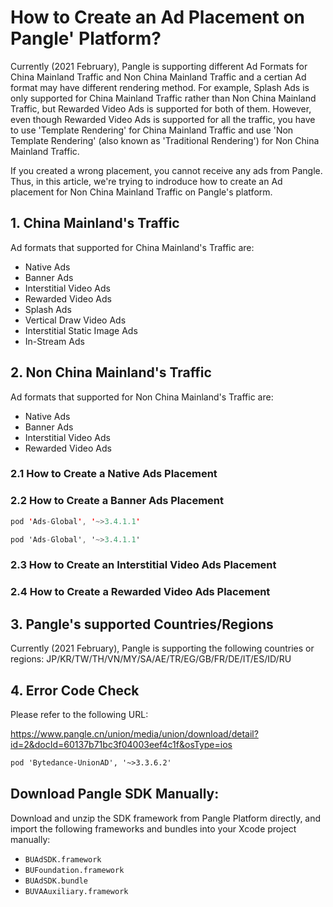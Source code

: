



# How to Create an Ad Placement on Pangle' Platform?

Currently (2021 February), Pangle is supporting different Ad Formats for China Mainland Traffic and Non China Mainland Traffic and a certian Ad format may have different rendering method. 
For example, Splash Ads is only supported for China Mainland Traffic rather than Non China Mainland Traffic, but Rewarded Video Ads is supported for both of them. 
However, even though Rewarded Video Ads is supported for all the traffic, you have to use 'Template Rendering' for China Mainland Traffic and use 'Non Template Rendering' (also known as 'Traditional Rendering') for Non China Mainland Traffic.

If you created a wrong placement, you cannot receive any ads from Pangle.
Thus, in this article, we're trying to indroduce how to create an Ad placement for Non China Mainland Traffic on Pangle's platform.


## 1. China Mainland's Traffic

Ad formats that supported for China Mainland's Traffic are:
- Native Ads
- Banner Ads
- Interstitial Video Ads
- Rewarded Video Ads
- Splash Ads
- Vertical Draw Video Ads
- Interstitial Static Image Ads
- In-Stream Ads


## 2. Non China Mainland's Traffic
Ad formats that supported for Non China Mainland's Traffic are:

- Native Ads
- Banner Ads
- Interstitial Video Ads
- Rewarded Video Ads

### 2.1 How to Create a Native Ads Placement

### 2.2  How to Create a Banner Ads Placement

```Kotlin
pod 'Ads-Global', '~>3.4.1.1' 
```


```Objective-C
pod 'Ads-Global', '~>3.4.1.1' 
```

### 2.3 How to Create an Interstitial Video Ads Placement

### 2.4 How to Create a Rewarded Video Ads Placement

## 3. Pangle's supported Countries/Regions 

Currently (2021 February), Pangle is supporting the following countries or regions:
JP/KR/TW/TH/VN/MY/SA/AE/TR/EG/GB/FR/DE/IT/ES/ID/RU



## 4. Error Code Check

Please refer to the following URL:

https://www.pangle.cn/union/media/union/download/detail?id=2&docId=60137b71bc3f04003eef4c1f&osType=ios




```XML
pod 'Bytedance-UnionAD', '~>3.3.6.2'
```

## Download Pangle SDK Manually:
Download and unzip the SDK framework from Pangle Platform directly, and import the following frameworks and bundles into your Xcode project manually:

- `BUAdSDK.framework`
- `BUFoundation.framework`
- `BUAdSDK.bundle`
- `BUVAAuxiliary.framework`

<img src="" />


<img src="" />









